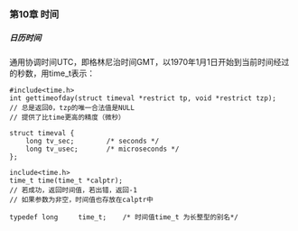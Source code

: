 ### 第10章 时间

##### 日历时间

通用协调时间UTC，即格林尼治时间GMT，以1970年1月1日开始到当前时间经过的秒数，用time_t表示：

```
#include<time.h>    
int gettimeofday(struct timeval *restrict tp, void *restrict tzp);
// 总是返回0，tzp的唯一合法值是NULL
// 提供了比time更高的精度（微秒）

struct timeval {
    long tv_sec;        /* seconds */
    long tv_usec;       /* microseconds */
};
```

```
include<time.h>       
time_t time(time_t *calptr);
// 若成功，返回时间值，若出错，返回-1
// 如果参数为非空，时间值也存放在calptr中

typedef long     time_t;    /* 时间值time_t 为长整型的别名*/
```

